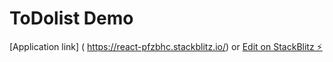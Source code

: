 # ToDolist Demo 
[Application link] ( https://react-pfzbhc.stackblitz.io/)
or
[Edit on StackBlitz ⚡️](https://stackblitz.com/edit/react-pfzbhc)
